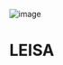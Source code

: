 ![image](https://github.com/mahirgamal/LEISA/assets/86919381/026666f4-d3c0-4b21-a823-ee2c0e6461bd)



# LEISA
